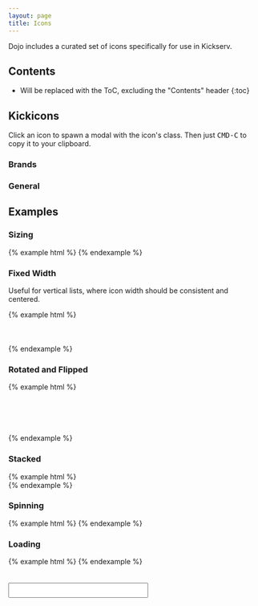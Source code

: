 ```yaml
---
layout: page
title: Icons
---
```


Dojo includes a curated set of icons specifically for use in Kickserv.

## Contents

* Will be replaced with the ToC, excluding the "Contents" header
{:toc}

## Kickicons

Click an icon to spawn a modal with the icon's class. Then just <kbd>CMD-C</kbd> to copy it to your clipboard.

### Brands

<a href="#iconModal" data-toggle="modal" class="icon-box icon-box-wide"><i class="ki-logo"></i></a>
<a href="#iconModal" data-toggle="modal" class="icon-box"><i class="ki-facebook-official"></i></a>
<a href="#iconModal" data-toggle="modal" class="icon-box"><i class="ki-google"></i></a>
<a href="#iconModal" data-toggle="modal" class="icon-box"><i class="ki-linkedin"></i></a>
<a href="#iconModal" data-toggle="modal" class="icon-box"><i class="ki-qb"></i></a>
<a href="#iconModal" data-toggle="modal" class="icon-box"><i class="ki-twitter-square"></i></a>
<a href="#iconModal" data-toggle="modal" class="icon-box"><i class="ki-windows"></i></a>
<a href="#iconModal" data-toggle="modal" class="icon-box"><i class="ki-yahoo"></i></a>
<a href="#iconModal" data-toggle="modal" class="icon-box"><i class="ki-yelp"></i></a>

### General
 
<a href="#iconModal" data-toggle="modal" class="icon-box"><i class="ki-alert"></i></a>
<a href="#iconModal" data-toggle="modal" class="icon-box"><i class="ki-beer"></i></a>
<a href="#iconModal" data-toggle="modal" class="icon-box"><i class="ki-book"></i></a>
<a href="#iconModal" data-toggle="modal" class="icon-box"><i class="ki-bookmark"></i></a>
<a href="#iconModal" data-toggle="modal" class="icon-box"><i class="ki-briefcase"></i></a>
<a href="#iconModal" data-toggle="modal" class="icon-box"><i class="ki-broadcast"></i></a>
<a href="#iconModal" data-toggle="modal" class="icon-box"><i class="ki-browser"></i></a>
<a href="#iconModal" data-toggle="modal" class="icon-box"><i class="ki-building"></i></a>
<a href="#iconModal" data-toggle="modal" class="icon-box"><i class="ki-calendar"></i></a>
<a href="#iconModal" data-toggle="modal" class="icon-box"><i class="ki-check"></i></a>
<a href="#iconModal" data-toggle="modal" class="icon-box"><i class="ki-checklist"></i></a>
<a href="#iconModal" data-toggle="modal" class="icon-box"><i class="ki-chevron-down"></i></a>
<a href="#iconModal" data-toggle="modal" class="icon-box"><i class="ki-chevron-left"></i></a>
<a href="#iconModal" data-toggle="modal" class="icon-box"><i class="ki-chevron-right"></i></a>
<a href="#iconModal" data-toggle="modal" class="icon-box"><i class="ki-chevron-up"></i></a>
<a href="#iconModal" data-toggle="modal" class="icon-box"><i class="ki-circle-slash"></i></a>
<a href="#iconModal" data-toggle="modal" class="icon-box"><i class="ki-clippy"></i></a>
<a href="#iconModal" data-toggle="modal" class="icon-box"><i class="ki-clock"></i></a>
<a href="#iconModal" data-toggle="modal" class="icon-box"><i class="ki-cloud-download"></i></a>
<a href="#iconModal" data-toggle="modal" class="icon-box"><i class="ki-cloud-upload"></i></a>
<a href="#iconModal" data-toggle="modal" class="icon-box"><i class="ki-code"></i></a>
<a href="#iconModal" data-toggle="modal" class="icon-box"><i class="ki-comment"></i></a>
<a href="#iconModal" data-toggle="modal" class="icon-box"><i class="ki-comment-discussion"></i></a>
<a href="#iconModal" data-toggle="modal" class="icon-box"><i class="ki-credit-card"></i></a>
<a href="#iconModal" data-toggle="modal" class="icon-box"><i class="ki-dash"></i></a>
<a href="#iconModal" data-toggle="modal" class="icon-box"><i class="ki-dashboard"></i></a>
<a href="#iconModal" data-toggle="modal" class="icon-box"><i class="ki-device-desktop"></i></a>
<a href="#iconModal" data-toggle="modal" class="icon-box"><i class="ki-device-mobile"></i></a>
<a href="#iconModal" data-toggle="modal" class="icon-box"><i class="ki-diff"></i></a>
<a href="#iconModal" data-toggle="modal" class="icon-box"><i class="ki-diff-added"></i></a>
<a href="#iconModal" data-toggle="modal" class="icon-box"><i class="ki-diff-ignored"></i></a>
<a href="#iconModal" data-toggle="modal" class="icon-box"><i class="ki-diff-modified"></i></a>
<a href="#iconModal" data-toggle="modal" class="icon-box"><i class="ki-diff-removed"></i></a>
<a href="#iconModal" data-toggle="modal" class="icon-box"><i class="ki-diff-renamed"></i></a>
<a href="#iconModal" data-toggle="modal" class="icon-box"><i class="ki-ellipsis"></i></a>
<a href="#iconModal" data-toggle="modal" class="icon-box"><i class="ki-eye"></i></a>
<a href="#iconModal" data-toggle="modal" class="icon-box"><i class="ki-file-binary"></i></a>
<a href="#iconModal" data-toggle="modal" class="icon-box"><i class="ki-file-code"></i></a>
<a href="#iconModal" data-toggle="modal" class="icon-box"><i class="ki-file-directory"></i></a>
<a href="#iconModal" data-toggle="modal" class="icon-box"><i class="ki-file-media"></i></a>
<a href="#iconModal" data-toggle="modal" class="icon-box"><i class="ki-file-pdf"></i></a>
<a href="#iconModal" data-toggle="modal" class="icon-box"><i class="ki-file-submodule"></i></a>
<a href="#iconModal" data-toggle="modal" class="icon-box"><i class="ki-file-symlink-directory"></i></a>
<a href="#iconModal" data-toggle="modal" class="icon-box"><i class="ki-file-symlink-file"></i></a>
<a href="#iconModal" data-toggle="modal" class="icon-box"><i class="ki-file-text"></i></a>
<a href="#iconModal" data-toggle="modal" class="icon-box"><i class="ki-file-zip"></i></a>
<a href="#iconModal" data-toggle="modal" class="icon-box"><i class="ki-fold"></i></a>
<a href="#iconModal" data-toggle="modal" class="icon-box"><i class="ki-gear"></i></a>
<a href="#iconModal" data-toggle="modal" class="icon-box"><i class="ki-gift"></i></a>
<a href="#iconModal" data-toggle="modal" class="icon-box"><i class="ki-gist"></i></a>
<a href="#iconModal" data-toggle="modal" class="icon-box"><i class="ki-git-branch"></i></a>
<a href="#iconModal" data-toggle="modal" class="icon-box"><i class="ki-git-commit"></i></a>
<a href="#iconModal" data-toggle="modal" class="icon-box"><i class="ki-git-compare"></i></a>
<a href="#iconModal" data-toggle="modal" class="icon-box"><i class="ki-git-merge"></i></a>
<a href="#iconModal" data-toggle="modal" class="icon-box"><i class="ki-git-pull-request"></i></a>
<a href="#iconModal" data-toggle="modal" class="icon-box"><i class="ki-globe"></i></a>
<a href="#iconModal" data-toggle="modal" class="icon-box"><i class="ki-graph"></i></a>
<a href="#iconModal" data-toggle="modal" class="icon-box"><i class="ki-heart"></i></a>
<a href="#iconModal" data-toggle="modal" class="icon-box"><i class="ki-history"></i></a>
<a href="#iconModal" data-toggle="modal" class="icon-box"><i class="ki-home"></i></a>
<a href="#iconModal" data-toggle="modal" class="icon-box"><i class="ki-hourglass"></i></a>
<a href="#iconModal" data-toggle="modal" class="icon-box"><i class="ki-inbox"></i></a>
<a href="#iconModal" data-toggle="modal" class="icon-box"><i class="ki-info"></i></a>
<a href="#iconModal" data-toggle="modal" class="icon-box"><i class="ki-issue-closed"></i></a>
<a href="#iconModal" data-toggle="modal" class="icon-box"><i class="ki-issue-opened"></i></a>
<a href="#iconModal" data-toggle="modal" class="icon-box"><i class="ki-issue-reopened"></i></a>
<a href="#iconModal" data-toggle="modal" class="icon-box"><i class="ki-jersey"></i></a>
<a href="#iconModal" data-toggle="modal" class="icon-box"><i class="ki-jump-down"></i></a>
<a href="#iconModal" data-toggle="modal" class="icon-box"><i class="ki-jump-left"></i></a>
<a href="#iconModal" data-toggle="modal" class="icon-box"><i class="ki-jump-right"></i></a>
<a href="#iconModal" data-toggle="modal" class="icon-box"><i class="ki-jump-up"></i></a>
<a href="#iconModal" data-toggle="modal" class="icon-box"><i class="ki-key"></i></a>
<a href="#iconModal" data-toggle="modal" class="icon-box"><i class="ki-keyboard"></i></a>
<a href="#iconModal" data-toggle="modal" class="icon-box"><i class="ki-law"></i></a>
<a href="#iconModal" data-toggle="modal" class="icon-box"><i class="ki-light-bulb"></i></a>
<a href="#iconModal" data-toggle="modal" class="icon-box"><i class="ki-line-graph"></i></a>
<a href="#iconModal" data-toggle="modal" class="icon-box"><i class="ki-link"></i></a>
<a href="#iconModal" data-toggle="modal" class="icon-box"><i class="ki-link-external"></i></a>
<a href="#iconModal" data-toggle="modal" class="icon-box"><i class="ki-list-ordered"></i></a>
<a href="#iconModal" data-toggle="modal" class="icon-box"><i class="ki-list-unordered"></i></a>
<a href="#iconModal" data-toggle="modal" class="icon-box"><i class="ki-location"></i></a>
<a href="#iconModal" data-toggle="modal" class="icon-box"><i class="ki-lock"></i></a>
<a href="#iconModal" data-toggle="modal" class="icon-box"><i class="ki-mail"></i></a>
<a href="#iconModal" data-toggle="modal" class="icon-box"><i class="ki-mail-read"></i></a>
<a href="#iconModal" data-toggle="modal" class="icon-box"><i class="ki-mail-reply"></i></a>
<a href="#iconModal" data-toggle="modal" class="icon-box"><i class="ki-markdown"></i></a>
<a href="#iconModal" data-toggle="modal" class="icon-box"><i class="ki-megaphone"></i></a>
<a href="#iconModal" data-toggle="modal" class="icon-box"><i class="ki-mention"></i></a>
<a href="#iconModal" data-toggle="modal" class="icon-box"><i class="ki-microscope"></i></a>
<a href="#iconModal" data-toggle="modal" class="icon-box"><i class="ki-milestone"></i></a>
<a href="#iconModal" data-toggle="modal" class="icon-box"><i class="ki-mirror"></i></a>
<a href="#iconModal" data-toggle="modal" class="icon-box"><i class="ki-mortar-board"></i></a>
<a href="#iconModal" data-toggle="modal" class="icon-box"><i class="ki-move-down"></i></a>
<a href="#iconModal" data-toggle="modal" class="icon-box"><i class="ki-move-left"></i></a>
<a href="#iconModal" data-toggle="modal" class="icon-box"><i class="ki-move-right"></i></a>
<a href="#iconModal" data-toggle="modal" class="icon-box"><i class="ki-move-up"></i></a>
<a href="#iconModal" data-toggle="modal" class="icon-box"><i class="ki-mute"></i></a>
<a href="#iconModal" data-toggle="modal" class="icon-box"><i class="ki-newspaper"></i></a>
<a href="#iconModal" data-toggle="modal" class="icon-box"><i class="ki-no-newline"></i></a>
<a href="#iconModal" data-toggle="modal" class="icon-box"><i class="ki-organization"></i></a>
<a href="#iconModal" data-toggle="modal" class="icon-box"><i class="ki-package"></i></a>
<a href="#iconModal" data-toggle="modal" class="icon-box"><i class="ki-paperclip"></i></a>
<a href="#iconModal" data-toggle="modal" class="icon-box"><i class="ki-paintcan"></i></a>
<a href="#iconModal" data-toggle="modal" class="icon-box"><i class="ki-pencil"></i></a>
<a href="#iconModal" data-toggle="modal" class="icon-box"><i class="ki-person"></i></a>
<a href="#iconModal" data-toggle="modal" class="icon-box"><i class="ki-pin"></i></a>
<a href="#iconModal" data-toggle="modal" class="icon-box"><i class="ki-plane"></i></a>
<a href="#iconModal" data-toggle="modal" class="icon-box"><i class="ki-playback-fast-forward"></i></a>
<a href="#iconModal" data-toggle="modal" class="icon-box"><i class="ki-playback-pause"></i></a>
<a href="#iconModal" data-toggle="modal" class="icon-box"><i class="ki-playback-play"></i></a>
<a href="#iconModal" data-toggle="modal" class="icon-box"><i class="ki-playback-rewind"></i></a>
<a href="#iconModal" data-toggle="modal" class="icon-box"><i class="ki-plus"></i></a>
<a href="#iconModal" data-toggle="modal" class="icon-box"><i class="ki-podium"></i></a>
<a href="#iconModal" data-toggle="modal" class="icon-box"><i class="ki-primitive-dot"></i></a>
<a href="#iconModal" data-toggle="modal" class="icon-box"><i class="ki-primitive-square"></i></a>
<a href="#iconModal" data-toggle="modal" class="icon-box"><i class="ki-question"></i></a>
<a href="#iconModal" data-toggle="modal" class="icon-box"><i class="ki-quote"></i></a>
<a href="#iconModal" data-toggle="modal" class="icon-box"><i class="ki-radio-tower"></i></a>
<a href="#iconModal" data-toggle="modal" class="icon-box"><i class="ki-repo"></i></a>
<a href="#iconModal" data-toggle="modal" class="icon-box"><i class="ki-repo-clone"></i></a>
<a href="#iconModal" data-toggle="modal" class="icon-box"><i class="ki-repo-force-push"></i></a>
<a href="#iconModal" data-toggle="modal" class="icon-box"><i class="ki-repo-forked"></i></a>
<a href="#iconModal" data-toggle="modal" class="icon-box"><i class="ki-repo-pull"></i></a>
<a href="#iconModal" data-toggle="modal" class="icon-box"><i class="ki-repo-push"></i></a>
<a href="#iconModal" data-toggle="modal" class="icon-box"><i class="ki-rocket"></i></a>
<a href="#iconModal" data-toggle="modal" class="icon-box"><i class="ki-rss"></i></a>
<a href="#iconModal" data-toggle="modal" class="icon-box"><i class="ki-screen-full"></i></a>
<a href="#iconModal" data-toggle="modal" class="icon-box"><i class="ki-screen-normal"></i></a>
<a href="#iconModal" data-toggle="modal" class="icon-box"><i class="ki-search"></i></a>
<a href="#iconModal" data-toggle="modal" class="icon-box"><i class="ki-settings"></i></a>
<a href="#iconModal" data-toggle="modal" class="icon-box"><i class="ki-sign-in"></i></a>
<a href="#iconModal" data-toggle="modal" class="icon-box"><i class="ki-sign-out"></i></a>
<a href="#iconModal" data-toggle="modal" class="icon-box"><i class="ki-spinner"></i></a>
<a href="#iconModal" data-toggle="modal" class="icon-box"><i class="ki-split"></i></a>
<a href="#iconModal" data-toggle="modal" class="icon-box"><i class="ki-star"></i></a>
<a href="#iconModal" data-toggle="modal" class="icon-box"><i class="ki-steps"></i></a>
<a href="#iconModal" data-toggle="modal" class="icon-box"><i class="ki-stop"></i></a>
<a href="#iconModal" data-toggle="modal" class="icon-box"><i class="ki-sync"></i></a>
<a href="#iconModal" data-toggle="modal" class="icon-box"><i class="ki-tag"></i></a>
<a href="#iconModal" data-toggle="modal" class="icon-box"><i class="ki-telescope"></i></a>
<a href="#iconModal" data-toggle="modal" class="icon-box"><i class="ki-terminal"></i></a>
<a href="#iconModal" data-toggle="modal" class="icon-box"><i class="ki-three-bars"></i></a>
<a href="#iconModal" data-toggle="modal" class="icon-box"><i class="ki-tools"></i></a>
<a href="#iconModal" data-toggle="modal" class="icon-box"><i class="ki-trashcan"></i></a>
<a href="#iconModal" data-toggle="modal" class="icon-box"><i class="ki-triangle-down"></i></a>
<a href="#iconModal" data-toggle="modal" class="icon-box"><i class="ki-triangle-left"></i></a>
<a href="#iconModal" data-toggle="modal" class="icon-box"><i class="ki-triangle-right"></i></a>
<a href="#iconModal" data-toggle="modal" class="icon-box"><i class="ki-triangle-up"></i></a>
<a href="#iconModal" data-toggle="modal" class="icon-box"><i class="ki-unfold"></i></a>
<a href="#iconModal" data-toggle="modal" class="icon-box"><i class="ki-unmute"></i></a>
<a href="#iconModal" data-toggle="modal" class="icon-box"><i class="ki-versions"></i></a>
<a href="#iconModal" data-toggle="modal" class="icon-box"><i class="ki-x"></i></a>
<a href="#iconModal" data-toggle="modal" class="icon-box"><i class="ki-zap"></i></a>

## Examples

### Sizing

{% example html %}
<i class="ki-light-bulb"></i>
<i class="ki-light-bulb ki-2x"></i>
<i class="ki-light-bulb ki-3x"></i>
<i class="ki-light-bulb ki-4x"></i>
<i class="ki-light-bulb ki-5x"></i>
{% endexample %}

### Fixed Width

Useful for vertical lists, where icon width should be consistent and centered.

{% example html %}
<i class="ki-2x ki-megaphone ki-fw"></i><br>
<i class="ki-2x ki-bookmark ki-fw"></i><br>
<i class="ki-2x ki-globe ki-fw"></i><br>
<i class="ki-2x ki-law ki-fw"></i><br>
<i class="ki-2x ki-sign-out ki-fw"></i>
{% endexample %}

### Rotated and Flipped

{% example html %}
<i class="ki-2x ki-megaphone"></i><br>
<i class="ki-2x ki-megaphone ki-rotate-90"></i><br>
<i class="ki-2x ki-megaphone ki-rotate-180"></i><br>
<i class="ki-2x ki-megaphone ki-rotate-270"></i><br>
<i class="ki-2x ki-megaphone ki-flip-horizontal"></i><br>
<i class="ki-2x ki-megaphone ki-flip-vertical"></i><br>
{% endexample %}

### Stacked

{% example html %}
<span class="ki-stack ki-4x">
  <i class="ki-norman-back ki-stack-2x"></i>
  <i class="ki-norman-head ki-stack-2x"></i>
  <i class="ki-norman-band ki-stack-2x"></i>  
</span>
{% endexample %}

### Spinning

{% example html %}
<i class="ki-sync ki-4x ki-spin"></i>
{% endexample %}

### Loading

{% example html %}
<i class="ki-spinner ki-4x ki-pulse"></i>
{% endexample %}

<div class="modal" id="iconModal">
  <div class="modal-dialog">
    <div class="modal-content">
      <div class="modal-body">
        <i class="" id="iconExample-5x"></i>
        <i class="" id="iconExample-4x"></i>
        <i class="" id="iconExample-3x"></i>
        <i class="" id="iconExample-2x"></i>
        <i class="" id="iconExample-1x"></i>
        <input id="iconClass" type="text" class="input-block" style="font-size: 1.5em; margin: 20px 0 0;" readonly />
      </div>
    </div>
  </div>
</div>

<script>
  $('#iconModal').on('show.bs.modal', function (event) {
    var button = $(event.relatedTarget) // Button that triggered the modal
    var icon = button.find("i").attr('class')
    var modal = $(this)
    modal.find('.modal-body i').attr('class', icon)
    modal.find('.modal-body input').val(icon)
  })
  $('#iconModal').on('shown.bs.modal', function (event) {
    var modal = $(this)
    modal.find('.modal-body input').focus().select()
  })
  $('#iconClass').on('click', function(){
    $(this).focus().select()
  })
</script>
